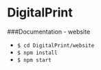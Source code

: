 # DigitalPrint

###Documentation - website
- `$ cd DigitalPrint/website`
- `$ npm install`
- `$ npm start`

